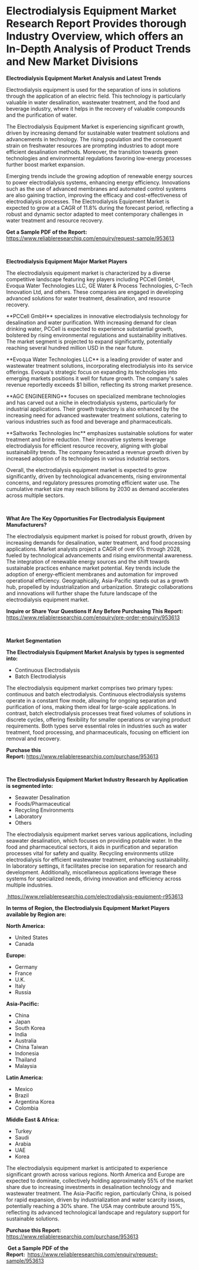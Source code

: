 <p><h1>Electrodialysis Equipment Market Research Report Provides thorough Industry Overview, which offers an In-Depth Analysis of Product Trends and New Market Divisions</h1></p><p><strong>Electrodialysis Equipment Market Analysis and Latest Trends</strong></p>
<p><p>Electrodialysis equipment is used for the separation of ions in solutions through the application of an electric field. This technology is particularly valuable in water desalination, wastewater treatment, and the food and beverage industry, where it helps in the recovery of valuable compounds and the purification of water. </p><p>The Electrodialysis Equipment Market is experiencing significant growth, driven by increasing demand for sustainable water treatment solutions and advancements in technology. The rising population and the consequent strain on freshwater resources are prompting industries to adopt more efficient desalination methods. Moreover, the transition towards green technologies and environmental regulations favoring low-energy processes further boost market expansion.</p><p>Emerging trends include the growing adoption of renewable energy sources to power electrodialysis systems, enhancing energy efficiency. Innovations such as the use of advanced membranes and automated control systems are also gaining traction, improving the efficacy and cost-effectiveness of electrodialysis processes. The Electrodialysis Equipment Market is expected to grow at a CAGR of 11.8% during the forecast period, reflecting a robust and dynamic sector adapted to meet contemporary challenges in water treatment and resource recovery.</p></p>
<p><strong>Get a Sample PDF of the Report:&nbsp;</strong> <a href="https://www.reliableresearchiq.com/enquiry/request-sample/953613?utm_campaign=2325&utm_medium=2&utm_source=Github&utm_content=ia&utm_term=18042025&utm_id=electrodialysis-equipment">https://www.reliableresearchiq.com/enquiry/request-sample/953613</a></p>
<p>&nbsp;</p>
<p><strong>Electrodialysis Equipment Major Market Players</strong></p>
<p><p>The electrodialysis equipment market is characterized by a diverse competitive landscape featuring key players including PCCell GmbH, Evoqua Water Technologies LLC, GE Water & Process Technologies, C-Tech Innovation Ltd, and others. These companies are engaged in developing advanced solutions for water treatment, desalination, and resource recovery.</p><p>**PCCell GmbH** specializes in innovative electrodialysis technology for desalination and water purification. With increasing demand for clean drinking water, PCCell is expected to experience substantial growth, bolstered by rising environmental regulations and sustainability initiatives. The market segment is projected to expand significantly, potentially reaching several hundred million USD in the near future.</p><p>**Evoqua Water Technologies LLC** is a leading provider of water and wastewater treatment solutions, incorporating electrodialysis into its service offerings. Evoqua's strategic focus on expanding its technologies into emerging markets positions it well for future growth. The company's sales revenue reportedly exceeds $1 billion, reflecting its strong market presence.</p><p>**AGC ENGINEERING** focuses on specialized membrane technologies and has carved out a niche in electrodialysis systems, particularly for industrial applications. Their growth trajectory is also enhanced by the increasing need for advanced wastewater treatment solutions, catering to various industries such as food and beverage and pharmaceuticals.</p><p>**Saltworks Technologies Inc** emphasizes sustainable solutions for water treatment and brine reduction. Their innovative systems leverage electrodialysis for efficient resource recovery, aligning with global sustainability trends. The company forecasted a revenue growth driven by increased adoption of its technologies in various industrial sectors.</p><p>Overall, the electrodialysis equipment market is expected to grow significantly, driven by technological advancements, rising environmental concerns, and regulatory pressures promoting efficient water use. The cumulative market size may reach billions by 2030 as demand accelerates across multiple sectors.</p></p>
<p>&nbsp;</p>
<p><strong>What Are The Key Opportunities For Electrodialysis Equipment Manufacturers?</strong></p>
<p><p>The electrodialysis equipment market is poised for robust growth, driven by increasing demands for desalination, water treatment, and food processing applications. Market analysts project a CAGR of over 6% through 2028, fueled by technological advancements and rising environmental awareness. The integration of renewable energy sources and the shift towards sustainable practices enhance market potential. Key trends include the adoption of energy-efficient membranes and automation for improved operational efficiency. Geographically, Asia-Pacific stands out as a growth hub, propelled by industrialization and urbanization. Strategic collaborations and innovations will further shape the future landscape of the electrodialysis equipment market.</p></p>
<p><strong>Inquire or Share Your Questions If Any Before Purchasing This Report:</strong> <a href="https://www.reliableresearchiq.com/enquiry/pre-order-enquiry/953613?utm_campaign=2325&utm_medium=2&utm_source=Github&utm_content=ia&utm_term=18042025&utm_id=electrodialysis-equipment">https://www.reliableresearchiq.com/enquiry/pre-order-enquiry/953613</a></p>
<p>&nbsp;</p>
<p><strong>Market Segmentation</strong></p>
<p><strong>The Electrodialysis Equipment Market Analysis by types is segmented into:</strong></p>
<p><ul><li>Continuous Electrodialysis</li><li>Batch Electrodialysis</li></ul></p>
<p><p>The electrodialysis equipment market comprises two primary types: continuous and batch electrodialysis. Continuous electrodialysis systems operate in a constant flow mode, allowing for ongoing separation and purification of ions, making them ideal for large-scale applications. In contrast, batch electrodialysis processes treat fixed volumes of solutions in discrete cycles, offering flexibility for smaller operations or varying product requirements. Both types serve essential roles in industries such as water treatment, food processing, and pharmaceuticals, focusing on efficient ion removal and recovery.</p></p>
<p><strong>Purchase this Report:&nbsp;</strong><a href="https://www.reliableresearchiq.com/purchase/953613?utm_campaign=2325&utm_medium=2&utm_source=Github&utm_content=ia&utm_term=18042025&utm_id=electrodialysis-equipment">https://www.reliableresearchiq.com/purchase/953613</a></p>
<p>&nbsp;</p>
<p><strong>The Electrodialysis Equipment Market Industry Research by Application is segmented into:</strong></p>
<p><ul><li>Seawater Desalination</li><li>Foods/Pharmaceutical</li><li>Recycling Environments</li><li>Laboratory</li><li>Others</li></ul></p>
<p><p>The electrodialysis equipment market serves various applications, including seawater desalination, which focuses on providing potable water. In the food and pharmaceutical sectors, it aids in purification and separation processes vital for safety and quality. Recycling environments utilize electrodialysis for efficient wastewater treatment, enhancing sustainability. In laboratory settings, it facilitates precise ion separation for research and development. Additionally, miscellaneous applications leverage these systems for specialized needs, driving innovation and efficiency across multiple industries.</p></p>
<p><a href="https://www.reliableresearchiq.com/electrodialysis-equipment-r953613?utm_campaign=2325&utm_medium=2&utm_source=Github&utm_content=ia&utm_term=18042025&utm_id=electrodialysis-equipment">&nbsp;https://www.reliableresearchiq.com/electrodialysis-equipment-r953613</a></p>
<p><strong>In terms of Region, the Electrodialysis Equipment Market Players available by Region are:</strong></p>
<p>
    <p> <strong> North America: </strong>
        <ul>
            <li>United States</li>
            <li>Canada</li>
        </ul>
        </p> 
    <p> <strong> Europe: </strong>
        <ul>
            <li>Germany</li>
            <li>France</li>
            <li>U.K.</li>
            <li>Italy</li>
            <li>Russia</li>
        </ul>
        </p> 
    <p> <strong> Asia-Pacific: </strong>
        <ul>
            <li>China</li>
            <li>Japan</li>
            <li>South Korea</li>
            <li>India</li>
            <li>Australia</li>
            <li>China Taiwan</li>
            <li>Indonesia</li>
            <li>Thailand</li>
            <li>Malaysia</li>
        </ul>
        </p> 
    <p> <strong> Latin America: </strong>
        <ul>
            <li>Mexico</li>
            <li>Brazil</li>
            <li>Argentina Korea</li>
            <li>Colombia</li>
        </ul>
        </p> 
    <p> <strong> Middle East & Africa: </strong>
        <ul>
            <li>Turkey</li>
            <li>Saudi</li>
            <li>Arabia</li>
            <li>UAE</li>
            <li>Korea</li>
        </ul>
    </p>
    </p>
<p><p>The electrodialysis equipment market is anticipated to experience significant growth across various regions. North America and Europe are expected to dominate, collectively holding approximately 55% of the market share due to increasing investments in desalination technology and wastewater treatment. The Asia-Pacific region, particularly China, is poised for rapid expansion, driven by industrialization and water scarcity issues, potentially reaching a 30% share. The USA may contribute around 15%, reflecting its advanced technological landscape and regulatory support for sustainable solutions.</p></p>
<p><strong>Purchase this Report: </strong><a href="https://www.reliableresearchiq.com/purchase/953613?utm_campaign=2325&utm_medium=2&utm_source=Github&utm_content=ia&utm_term=18042025&utm_id=electrodialysis-equipment">https://www.reliableresearchiq.com/purchase/953613</a></p>
<p>&nbsp;<strong>Get a Sample PDF of the Report:&nbsp;&nbsp;</strong><a href="https://www.reliableresearchiq.com/enquiry/request-sample/953613?utm_campaign=2325&utm_medium=2&utm_source=Github&utm_content=ia&utm_term=18042025&utm_id=electrodialysis-equipment">https://www.reliableresearchiq.com/enquiry/request-sample/953613</a></p>
<p><strong></strong></p>
<p><p></p><p></p><p></p></p>
